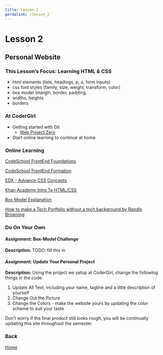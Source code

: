 ```yaml
---
title: Lesson 2
permalink: /lesson_2
---
```


# Lesson 2

## Personal Website

### This Lesson’s Focus: Learning HTML & CSS
* html elements (lists, headings, p, a, form inputs)
* css font styles (family, size, weight, transform, color)
* box model (margin, border, padding, 
* widths, heights
* borders

### At CoderGirl
* Getting started with Git
	* [Web Project Zero](https://github.com/LaunchCoderGirlSTL/web_group_project_0)
* Start online learning to continue at home

### Online Learning

[CodeSchool FrontEnd Foundations](https://www.codeschool.com/courses/front-end-foundations)

[CodeSchool FrontEnd Formation](https://www.codeschool.com/courses/front-end-formations)

[EDX - Advance CSS Concepts](https://www.edx.org/course/advanced-css-concepts-microsoft-dev218x)

[Khan Academy Intro To HTML/CSS](https://www.khanacademy.org/computing/computer-programming/html-css)

[Box Model Explanation](http://www.w3schools.com/css/css_boxmodel.asp)

[How to make a Tech Portfolio without a tech background by Randle Browning](https://skillcrush.com/2015/03/12/impressive-tech-portfolio/)

### Do On Your Own

#### Assignment: Box-Model Challenge
**Description:** TODO: fill this in

#### Assignment: Update Your Personal Project
**Description:** Using the project we setup at CoderGirl, change the following things in the code:

1. Update All Text, including your name, tagline and a little description of yourself
2. Change Out the Picture
3. Change the Colors - make the website yours by updating the color scheme to suit your taste
 
Don’t worry if the final product still looks rough, you will be continually updating this site throughout the semester.

### Back

[Home]( /web_group_cohort )
